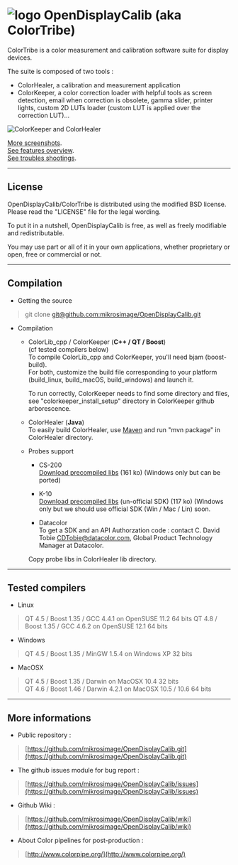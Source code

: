 ![logo](https://lh5.googleusercontent.com/-axRo2XZwJ_g/T_7uxO-ctWI/AAAAAAAAMok/ntYiPjgq7qA/s200/ColorTribeLogo_small.png "logos") OpenDisplayCalib (aka ColorTribe)
========================

ColorTribe is a color measurement and calibration software suite for display devices.

The suite is composed of two tools :
- ColorHealer, a calibration and measurement application
- ColorKeeper, a color correction loader with helpful tools as screen detection, email when correction is obsolete, gamma slider, printer lights, custom 2D LUTs loader (custom LUT is applied over the correction LUT)...

![ColorKeeper and ColorHealer](https://lh5.googleusercontent.com/-CDoPae148_k/T_7sV-kVBCI/AAAAAAAAMoA/L2w2ZbGKpvc/s820/keeper_healer_screenshot.png "ColorTribe screenshot")

[More screenshots](https://github.com/mikrosimage/OpenDisplayCalib/wiki/Screenshots).  
[See features overview](https://github.com/mikrosimage/OpenDisplayCalib/wiki/Features-overview).  
[See troubles shootings](https://github.com/mikrosimage/OpenDisplayCalib/wiki/Trouble-shootings).  
___
License
-------
OpenDisplayCalib/ColorTribe is distributed using the modified BSD license. Please read the "LICENSE" file for the legal wording.

To put it in a nutshell, OpenDisplayCalib is free, as well as freely modifiable and redistributable.

You may use part or all of it in your own applications, whether proprietary or open, free or commercial or not.

___
Compilation
-------
- Getting the source  
>  git clone [git@github.com:mikrosimage/OpenDisplayCalib.git](git@github.com:mikrosimage/OpenDisplayCalib.git)
- Compilation  
  * ColorLib_cpp / ColorKeeper  (**C++ / QT / Boost**)  
(cf tested compilers below)  
To compile ColorLib_cpp and ColorKeeper, you'll need bjam (boost-build).  
For both, customize the build file corresponding to your platform (build&#95;linux, build&#95;macOS, build&#95;windows) and launch it.  

      To run correctly, ColorKeeper needs to find some directory and files, see "colorkeeper&#95;install&#95;setup" directory in ColorKeeper github arborescence.

  * ColorHealer (**Java**)  
To easily build ColorHealer, use [Maven](http://maven.apache.org/download.html) and run "mvn package" in ColorHealer directory.

  * Probes support 
       * CS-200  
[Download precompiled libs](https://github.com/downloads/mikrosimage/OpenDisplayCalib/konica_minolta_cs200_precompiled_libs.zip) (161 ko)
(Windows only but can be ported)

       * K-10   
[Download precompiled libs](https://github.com/downloads/mikrosimage/OpenDisplayCalib/klein_k10_precompiled_libs.zip) (un-official SDK) (117 ko)
(Windows only but we should use official SDK (Win / Mac / Lin) soon. 

       * Datacolor  
  To get a SDK and an API Authorzation code : contact C. David Tobie <CDTobie@datacolor.com>, Global Product Technology Manager at Datacolor.  
 
       Copy probe libs in ColorHealer lib directory.

___
Tested compilers
-------
- Linux
>  QT 4.5 / Boost 1.35 / GCC 4.4.1 on OpenSUSE 11.2 64 bits
>  QT 4.8 / Boost 1.35 / GCC 4.6.2 on OpenSUSE 12.1 64 bits

- Windows
> QT 4.5 / Boost 1.35 / MinGW 1.5.4 on Windows XP 32 bits

- MacOSX
> QT 4.5 / Boost 1.35 / Darwin on MacOSX 10.4 32 bits  
> QT 4.6 / Boost 1.46 / Darwin 4.2.1 on MacOSX 10.5 / 10.6 64 bits

___
More informations
-------
- Public repository :
>[https://github.com/mikrosimage/OpenDisplayCalib.git](https://github.com/mikrosimage/OpenDisplayCalib.git)

- The github issues module for bug report :
>[https://github.com/mikrosimage/OpenDisplayCalib/issues](https://github.com/mikrosimage/OpenDisplayCalib/issues)

- Github Wiki :
>[https://github.com/mikrosimage/OpenDisplayCalib/wiki](https://github.com/mikrosimage/OpenDisplayCalib/wiki)

- About Color pipelines for post-production :
> [http://www.colorpipe.org/](http://www.colorpipe.org/)
